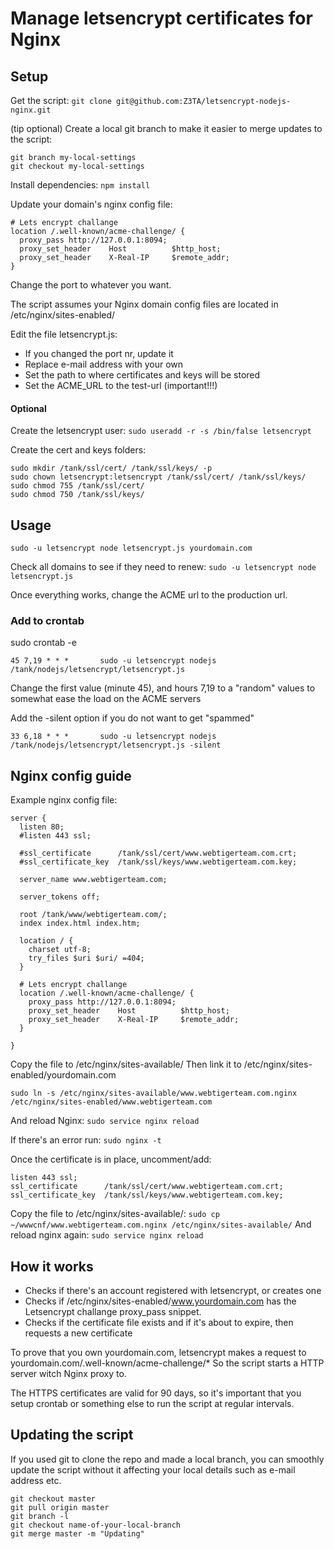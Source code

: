 # Manage letsencrypt certificates for Nginx


## Setup

Get the script: 
```git clone git@github.com:Z3TA/letsencrypt-nodejs-nginx.git```

(tip optional) Create a local git branch to make it easier to merge updates to the script:
```
git branch my-local-settings
git checkout my-local-settings
```

Install dependencies:
```npm install```

Update your domain's nginx config file:

```
# Lets encrypt challange
location /.well-known/acme-challenge/ {
  proxy_pass http://127.0.0.1:8094;
  proxy_set_header    Host          $http_host;
  proxy_set_header    X-Real-IP     $remote_addr;
}
```
Change the port to whatever you want.

The script assumes your Nginx domain config files are located in /etc/nginx/sites-enabled/


Edit the file letsencrypt.js:

* If you changed the port nr, update it
* Replace e-mail address with your own
* Set the path to where certificates and keys will be stored
* Set the ACME_URL to the test-url (important!!!)


#### Optional

Create the letsencrypt user:
```sudo useradd -r -s /bin/false letsencrypt```

Create the cert and keys folders:
```
sudo mkdir /tank/ssl/cert/ /tank/ssl/keys/ -p
sudo chown letsencrypt:letsencrypt /tank/ssl/cert/ /tank/ssl/keys/
sudo chmod 755 /tank/ssl/cert/
sudo chmod 750 /tank/ssl/keys/
```

## Usage

```sudo -u letsencrypt node letsencrypt.js yourdomain.com```

Check all domains to see if they need to renew:
```sudo -u letsencrypt node letsencrypt.js```


Once everything works, change the ACME url to the production url.


### Add to crontab

sudo crontab -e

```45 7,19 * * *       sudo -u letsencrypt nodejs /tank/nodejs/letsencrypt/letsencrypt.js```

Change the first value (minute 45), and hours 7,19 to a "random" values to somewhat ease the load on the ACME servers

Add the -silent option if you do not want to get "spammed"

```33 6,18 * * *       sudo -u letsencrypt nodejs /tank/nodejs/letsencrypt/letsencrypt.js -silent```


## Nginx config guide

Example nginx config file:
```
server {
  listen 80;
  #listen 443 ssl;

  #ssl_certificate      /tank/ssl/cert/www.webtigerteam.com.crt;
  #ssl_certificate_key  /tank/ssl/keys/www.webtigerteam.com.key;

  server_name www.webtigerteam.com;

  server_tokens off;

  root /tank/www/webtigerteam.com/;
  index index.html index.htm;

  location / {
    charset	utf-8;
    try_files $uri $uri/ =404;
  }

  # Lets encrypt challange
  location /.well-known/acme-challenge/ {
    proxy_pass http://127.0.0.1:8094;
    proxy_set_header    Host          $http_host;
    proxy_set_header    X-Real-IP     $remote_addr;
  }

}
```

Copy the file to /etc/nginx/sites-available/
Then link it to /etc/nginx/sites-enabled/yourdomain.com
```
sudo ln -s /etc/nginx/sites-available/www.webtigerteam.com.nginx /etc/nginx/sites-enabled/www.webtigerteam.com
```

And reload Nginx: ```sudo service nginx reload```

If there's an error run: ```sudo nginx -t```



Once the certificate is in place, uncomment/add:
```
listen 443 ssl;
ssl_certificate      /tank/ssl/cert/www.webtigerteam.com.crt;
ssl_certificate_key  /tank/ssl/keys/www.webtigerteam.com.key;
```
Copy the file to /etc/nginx/sites-available/: ```sudo cp ~/wwwcnf/www.webtigerteam.com.nginx /etc/nginx/sites-available/```
And reload nginx again: ```sudo service nginx reload```


## How it works

* Checks if there's an account registered with letsencrypt, or creates one
* Checks if /etc/nginx/sites-enabled/www.yourdomain.com has the Letsencrypt challange proxy_pass snippet.
* Checks if the certificate file exists and if it's about to expire, then requests a new certificate

To prove that you own yourdomain.com, letsencrypt makes a request to yourdomain.com/.well-known/acme-challenge/*
So the script starts a HTTP server witch Nginx proxy to.

The HTTPS certificates are valid for 90 days, so it's important that you setup crontab or something else to run the script at regular intervals.

## Updating the script

If you used git to clone the repo and made a local branch, you can smoothly update the script without it affecting your local details such as e-mail address etc.

```
git checkout master
git pull origin master
git branch -l
git checkout name-of-your-local-branch
git merge master -m "Updating"
```
